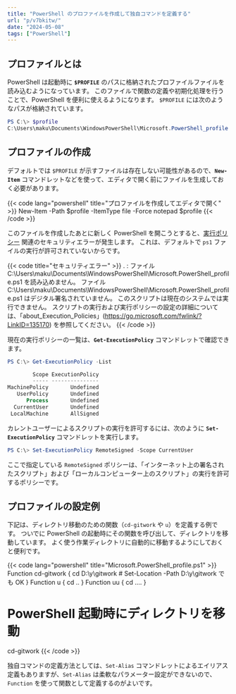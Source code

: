 ```yaml
---
title: "PowerShell のプロファイルを作成して独自コマンドを定義する"
url: "p/v7bkitw/"
date: "2024-05-08"
tags: ["PowerShell"]
---
```


プロファイルとは
----

PowerShell は起動時に __`$PROFILE`__ のパスに格納されたプロファイルファイルを読み込むようになっています。
このファイルで関数の定義や初期化処理を行うことで、PowerShell を便利に使えるようになります。
`$PROFILE` には次のようなパスが格納されています。

```powershell
PS C:\> $profile
C:\Users\maku\Documents\WindowsPowerShell\Microsoft.PowerShell_profile.ps1
```


プロファイルの作成
----

デフォルトでは `$PROFILE` が示すファイルは存在しない可能性があるので、__`New-Item`__ コマンドレットなどを使って、エディタで開く前にファイルを生成しておく必要があります。

{{< code lang="powershell" title="プロファイルを作成してエディタで開く" >}}
New-Item -Path $profile -ItemType file -Force
notepad $profile
{{< /code >}}

このファイルを作成したあとに新しく PowerShell を開こうとすると、[実行ポリシー](https://go.microsoft.com/fwlink/?LinkID=135170) 関連のセキュリティエラーが発生します。
これは、デフォルトで `ps1` ファイルの実行が許可されていないからです。

{{< code title="セキュリティエラー" >}}
. : ファイル C:\Users\maku\Documents\WindowsPowerShell\Microsoft.PowerShell_profile.ps1 を読み込めません。
ファイル C:\Users\maku\Documents\WindowsPowerShell\Microsoft.PowerShell_profile.ps1 はデジタル署名されていません。
このスクリプトは現在のシステムでは実行できません。
スクリプトの実行および実行ポリシーの設定の詳細については、「about_Execution_Policies」(https://go.microsoft.com/fwlink/?LinkID=135170) を参照してください。
{{< /code >}}

現在の実行ポリシーの一覧は、__`Get-ExecutionPolicy`__ コマンドレットで確認できます。

```powershell
PS C:\> Get-ExecutionPolicy -List

        Scope ExecutionPolicy
        ----- ---------------
MachinePolicy       Undefined
   UserPolicy       Undefined
      Process       Undefined
  CurrentUser       Undefined
 LocalMachine       AllSigned
```

カレントユーザーによるスクリプトの実行を許可するには、次のように __`Set-ExecutionPolicy`__ コマンドレットを実行します。

```powershell
PS C:\> Set-ExecutionPolicy RemoteSigned -Scope CurrentUser
```

ここで指定している `RemoteSigned` ポリシーは、「インターネット上の署名されたスクリプト」および「ローカルコンピューター上のスクリプト」の実行を許可するポリシーです。


プロファイルの設定例
----

下記は、ディレクトリ移動のための関数（`cd-gitwork` や `u`）を定義する例です。
ついでに PowerShell の起動時にその関数を呼び出して、ディレクトリを移動しています。
よく使う作業ディレクトリに自動的に移動するようにしておくと便利です。

{{< code lang="powershell" title="Microsoft.PowerShell_profile.ps1" >}}
Function cd-gitwork {
  cd D:\y\gitwork  # Set-Location -Path D:\y\gitwork でも OK
}
Function u { cd ..  }
Function uu { cd ..\..  }

# PowerShell 起動時にディレクトリを移動
cd-gitwork
{{< /code >}}

独自コマンドの定義方法としては、`Set-Alias` コマンドレットによるエイリアス定義もありますが、`Set-Alias` は柔軟なパラメーター設定ができないので、`Function` を使って関数として定義するのがよいです。

